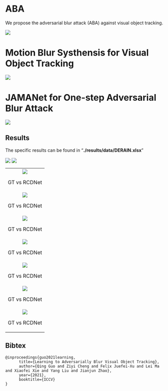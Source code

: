 # ABA
We propose the adversarial blur attack (ABA) against visual object tracking. 

<img align="center" src="./results/fig1.png" swidth="750">

# Motion Blur Systhensis for Visual Object Tracking

<img align="center" src="./results/fig_blusys.png" swidth="750">

# JAMANet for One-step Adversarial Blur Attack
<img align="center" src="./results/fig_arch.png" swidth="750">

## Results

The specific results can be found in “**./results/data/DERAIN.xlsx**”

<img align="center" src="./results/psnr_ssim-time.png" swidth="750">

<img align="center" src="./results/table-ssim_psnr.png" swidth="750">

<table>
    <tr>
        <td ><center><img src="./results/case0.gif"  > <p align="center">GT vs RCDNet</p> </center></td>
    </tr>
    <tr>
        <td ><center><img src="./results/case1.gif" > <p align="center">GT vs RCDNet</p> </center></td>
    </tr>
    <tr>
        <td ><center><img src="./results/case2.gif" > <p align="center">GT vs RCDNet</p> </center></td>
    </tr>
    <tr>
        <td ><center><img src="./results/case3.gif" > <p align="center">GT vs RCDNet</p> </center></td>
    </tr>
    <tr>
        <td ><center><img src="./results/case4.gif" > <p align="center">GT vs RCDNet</p> </center></td>
    </tr>
    <tr>
        <td ><center><img src="./results/case5.gif" > <p align="center">GT vs RCDNet</p> </center></td>
    </tr>
    <tr>
        <td ><center><img src="./results/case7.gif" > <p align="center">GT vs RCDNet</p> </center></td>
    </tr>
</table>


## Bibtex

```
@inproceedings{guo2021learning,
      title={Learning to Adversarially Blur Visual Object Tracking}, 
      author={Qing Guo and Ziyi Cheng and Felix Juefei-Xu and Lei Ma and Xiaofei Xie and Yang Liu and Jianjun Zhao},
      year={2021},
      booktitle={ICCV}
}
```
